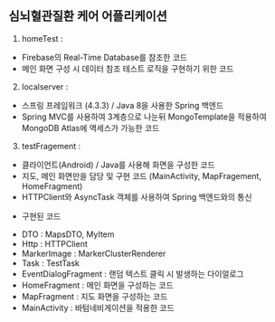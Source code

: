 ## 심뇌혈관질환 케어 어플리케이션 

1. homeTest : 
 - Firebase의 Real-Time Database를 참조한 코드
 - 메인 화면 구성 시 데이터 참조 테스트 로직을 구현하기 위한 코드

2. localserver : 
 - 스프링 프레임워크 (4.3.3) / Java 8을 사용한 Spring 백엔드
 - Spring MVC를 사용하여 3계층으로 나눈뒤 MongoTemplate을 적용하여 MongoDB Atlas에 액세스가 가능한 코드

3. testFragement : 
 - 클라이언트(Android) / Java를 사용해 화면을 구성한 코드
 - 지도, 메인 화면만을 담당 및 구현 코드 (MainActivity, MapFragement, HomeFragment)
 - HTTPClient와 AsyncTask 객체를 사용하여 Spring 백엔드와의 통신
 
 
* 구현된 코드 
 - DTO : MapsDTO, MyItem
 - Http : HTTPClient
 - MarkerImage : MarkerClusterRenderer
 - Task : TestTask
 - EventDialogFragment : 랜덤 텍스트 클릭 시 발생하는 다이얼로그 
 - HomeFragment : 메인 화면을 구성하는 코드
 - MapFragment : 지도 화면을 구성하는 코드
 - MainActivity : 바텀네비게이션을 적용한 코드 
